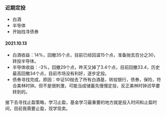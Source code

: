 ### 近期定投
* 白酒  
* 半导体
* 开始找寻债券

#### 2021.10.13
* 白酒收益：14%，回撤35个点，目前已经回温15个点，准备抛去百分之30，转投半导体。
* 半导体收益：-3%，回撤29个点，昨天又掉了3.4个点，目前回撤33.4，历史最高回撤34个点，目前市场没有利好，逐步定投。
* 债券寻找完成，原因：中证50抛去了所有白酒基，转投银行，债券，保险，符合美林时钟。但不是很刺激，可能当成储蓄先慢慢定投，反正美林时钟迟早要转到的。

接下去寻找止盈策略，学习止盈，基金学习最重要的地方就是投入时间和止盈时间，目前我需要止盈，现学现卖。
